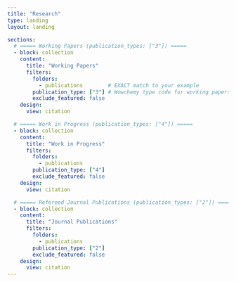 ```yaml
---
title: "Research"
type: landing
layout: landing

sections:
  # ===== Working Papers (publication_types: ["3"]) =====
  - block: collection
    content:
      title: "Working Papers"
      filters:
        folders:
          - publications        # EXACT match to your example
        publication_type: ["3"] # Wowchemy type code for working papers
        exclude_featured: false
    design:
      view: citation

  # ===== Work in Progress (publication_types: ["4"]) =====
  - block: collection
    content:
      title: "Work in Progress"
      filters:
        folders:
          - publications
        publication_type: ["4"]
        exclude_featured: false
    design:
      view: citation

  # ===== Refereed Journal Publications (publication_types: ["2"]) =====
  - block: collection
    content:
      title: "Journal Publications"
      filters:
        folders:
          - publications
        publication_type: ["2"]
        exclude_featured: false
    design:
      view: citation
---
```

